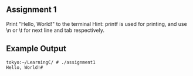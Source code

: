 ## Assignment 1
Print "Hello, World!" to the terminal
Hint: printf is used for printing, and use  \n or \t for next line and tab respectively.

## Example Output
```terminal_session
tokyo:~/LearningC/ # ./assignment1                                        
Hello, World!#
```
